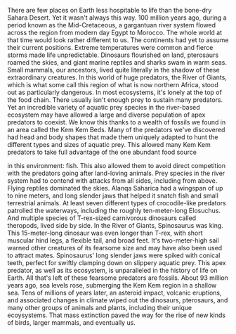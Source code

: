 
There are few places on Earth 
less hospitable to life
than the bone-dry Sahara Desert.
Yet it wasn&#39;t always this way.
100 million years ago, during a period
known as the Mid-Cretaceous,
a gargantuan river system flowed
across the region
from modern day Egypt to Morocco.
The whole world at that time
would look rather different to us.
The continents had yet to assume
their current positions.
Extreme temperatures were common
and fierce storms made life unpredictable.
Dinosaurs flourished on land,
pterosaurs roamed the skies,
and giant marine reptiles and sharks
swam in warm seas.
Small mammals, our ancestors,
lived quite literally in the shadow
of these extraordinary creatures.
In this world of huge predators,
the River of Giants,
which is what some call this region
of what is now northern Africa,
stood out as particularly dangerous.
In most ecosystems, it&#39;s lonely at
the top of the food chain.
There usually isn&#39;t enough prey
to sustain many predators.
Yet an incredible variety of aquatic
prey species in the river-based ecosystem
may have allowed a large and diverse
population of apex predators to coexist.
We know this thanks to a wealth of fossils
we found in an area
called the Kem Kem Beds.
Many of the predators we&#39;ve discovered
had head and body shapes
that made them uniquely adapted
to hunt the different types and sizes
of aquatic prey.
This allowed many Kem Kem predators to
take full advantage
of the one abundant food source

in this environment: fish.
This also allowed them 
to avoid direct competition
with the predators going after
land-loving animals.
Prey species in the river system had to
contend with attacks from all sides,
including from above.
Flying reptiles dominated the skies.
Alanqa Saharica had a wingspan of
up to nine meters,
and long slender jaws that helped it
snatch fish
and small terrestrial animals.
At least seven different types 
of crocodile-like predators
patrolled the waterways,
including the roughly 
ten-meter-long Elosuchus.
And multiple species of T-rex-sized
carnivorous dinosaurs called theropods,
lived side by side.
In the River of Giants,
Spinosaurus was king.
This 15-meter-long dinosaur was even
longer than T-rex,
with short muscular hind legs,
a flexible tail,
and broad feet.
It&#39;s two-meter-high sail warned
other creatures of its fearsome size
and may have also been 
used to attract mates.
Spinosaurus&#39; long slender jaws were spiked
with conical teeth,
perfect for swiftly clamping down
on slippery aquatic prey.
This apex predator, 
as well as its ecosystem,
is unparalleled in the history
of life on Earth.
All that&#39;s left of these 
fearsome predators are fossils.
About 93 million years ago, 
sea levels rose,
submerging the Kem Kem region
in a shallow sea.
Tens of millions of years later,
an asteroid impact,
volcanic eruptions,
and associated changes in climate
wiped out the dinosaurs, pterosaurs, and
many other groups of animals and plants,
including their unique ecoysystems.
That mass extinction paved the way
for the rise of new kinds of birds,
larger mammals,
and eventually us.
